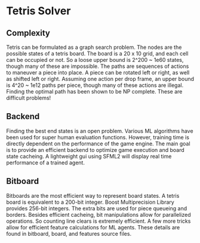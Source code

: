 # Tetris Solver

## Complexity
Tetris can be formulated as a graph search problem. The nodes are the possible states of a tetris board. The board is a 20 x 10 grid, and each cell can be occupied or not. So a loose upper bound is 2^200 ~ 1e60 states, though many of these are impossible. The paths are sequences of actions to maneuver a piece into place. A piece can be rotated left or right, as well as shifted left or right. Assuming one action per drop frame, an upper bound is 4^20 ~ 1e12 paths per piece, though many of these actions are illegal. Finding the optimal path has been shown to be NP complete. These are difficult problems!

## Backend
Finding the best end states is an open problem. Various ML algorithms have been used for super human evaluation functions. However, training time is directly dependent on the performance of the game engine. The main goal is to provide an efficient backend to optimize game execution and board state cacheing. A lightweight gui using SFML2 will display real time performance of a trained agent.

## Bitboard
Bitboards are the most efficient way to represent board states. A tetris board is equivalent to a 200-bit integer. Boost Multiprecision Library provides 256-bit integers. The extra bits are used for piece queueing and borders. Besides efficient cacheing, bit manipulations allow for parallelized operations. So counting line clears is extremely efficient. A few more tricks allow for efficient feature calculations for ML agents. These details are found in bitboard, board, and features source files.
